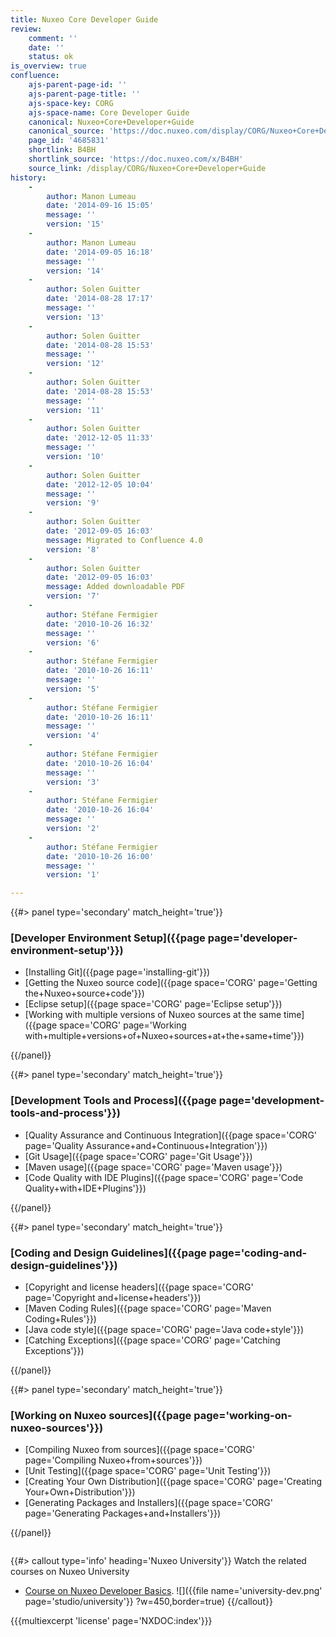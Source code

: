 ```yaml
---
title: Nuxeo Core Developer Guide
review:
    comment: ''
    date: ''
    status: ok
is_overview: true
confluence:
    ajs-parent-page-id: ''
    ajs-parent-page-title: ''
    ajs-space-key: CORG
    ajs-space-name: Core Developer Guide
    canonical: Nuxeo+Core+Developer+Guide
    canonical_source: 'https://doc.nuxeo.com/display/CORG/Nuxeo+Core+Developer+Guide'
    page_id: '4685831'
    shortlink: B4BH
    shortlink_source: 'https://doc.nuxeo.com/x/B4BH'
    source_link: /display/CORG/Nuxeo+Core+Developer+Guide
history:
    -
        author: Manon Lumeau
        date: '2014-09-16 15:05'
        message: ''
        version: '15'
    -
        author: Manon Lumeau
        date: '2014-09-05 16:18'
        message: ''
        version: '14'
    -
        author: Solen Guitter
        date: '2014-08-28 17:17'
        message: ''
        version: '13'
    -
        author: Solen Guitter
        date: '2014-08-28 15:53'
        message: ''
        version: '12'
    -
        author: Solen Guitter
        date: '2014-08-28 15:53'
        message: ''
        version: '11'
    -
        author: Solen Guitter
        date: '2012-12-05 11:33'
        message: ''
        version: '10'
    -
        author: Solen Guitter
        date: '2012-12-05 10:04'
        message: ''
        version: '9'
    -
        author: Solen Guitter
        date: '2012-09-05 16:03'
        message: Migrated to Confluence 4.0
        version: '8'
    -
        author: Solen Guitter
        date: '2012-09-05 16:03'
        message: Added downloadable PDF
        version: '7'
    -
        author: Stéfane Fermigier
        date: '2010-10-26 16:32'
        message: ''
        version: '6'
    -
        author: Stéfane Fermigier
        date: '2010-10-26 16:11'
        message: ''
        version: '5'
    -
        author: Stéfane Fermigier
        date: '2010-10-26 16:11'
        message: ''
        version: '4'
    -
        author: Stéfane Fermigier
        date: '2010-10-26 16:04'
        message: ''
        version: '3'
    -
        author: Stéfane Fermigier
        date: '2010-10-26 16:04'
        message: ''
        version: '2'
    -
        author: Stéfane Fermigier
        date: '2010-10-26 16:00'
        message: ''
        version: '1'

---
```

<div class="row" data-equalizer data-equalize-on="medium"><div class="column medium-6">{{#> panel type='secondary' match_height='true'}}

### [Developer Environment Setup]({{page page='developer-environment-setup'}})

- [Installing Git]({{page page='installing-git'}})
- [Getting the Nuxeo source code]({{page space='CORG' page='Getting the+Nuxeo+source+code'}})
- [Eclipse setup]({{page space='CORG' page='Eclipse setup'}})
- [Working with multiple versions of Nuxeo sources at the same time]({{page space='CORG' page='Working with+multiple+versions+of+Nuxeo+sources+at+the+same+time'}})

{{/panel}}</div><div class="column medium-6">{{#> panel type='secondary' match_height='true'}}

### [Development Tools and Process]({{page page='development-tools-and-process'}})

- [Quality Assurance and Continuous Integration]({{page space='CORG' page='Quality Assurance+and+Continuous+Integration'}})
- [Git Usage]({{page space='CORG' page='Git Usage'}})
- [Maven usage]({{page space='CORG' page='Maven usage'}})
- [Code Quality with IDE Plugins]({{page space='CORG' page='Code Quality+with+IDE+Plugins'}})

{{/panel}}</div></div><div class="row" data-equalizer data-equalize-on="medium"><div class="column medium-6">{{#> panel type='secondary' match_height='true'}}

### [Coding and Design Guidelines]({{page page='coding-and-design-guidelines'}})

- [Copyright and license headers]({{page space='CORG' page='Copyright and+license+headers'}})
- [Maven Coding Rules]({{page space='CORG' page='Maven Coding+Rules'}})
- [Java code style]({{page space='CORG' page='Java code+style'}})
- [Catching Exceptions]({{page space='CORG' page='Catching Exceptions'}})

{{/panel}}</div><div class="column medium-6">{{#> panel type='secondary' match_height='true'}}

### [Working on Nuxeo sources]({{page page='working-on-nuxeo-sources'}})

- [Compiling Nuxeo from sources]({{page space='CORG' page='Compiling Nuxeo+from+sources'}})
- [Unit Testing]({{page space='CORG' page='Unit Testing'}})
- [Creating Your Own Distribution]({{page space='CORG' page='Creating Your+Own+Distribution'}})
- [Generating Packages and Installers]({{page space='CORG' page='Generating Packages+and+Installers'}})

{{/panel}}</div></div>

{{#> callout type='info' heading='Nuxeo University'}}
Watch the related courses on Nuxeo University
- [Course on Nuxeo Developer Basics](https://university.nuxeo.com/learn/public/course/view/elearning/11/nuxeo-platform-developer-basics).
![]({{file name='university-dev.png' page='studio/university'}} ?w=450,border=true)
{{/callout}}

{{{multiexcerpt 'license' page='NXDOC:index'}}}
